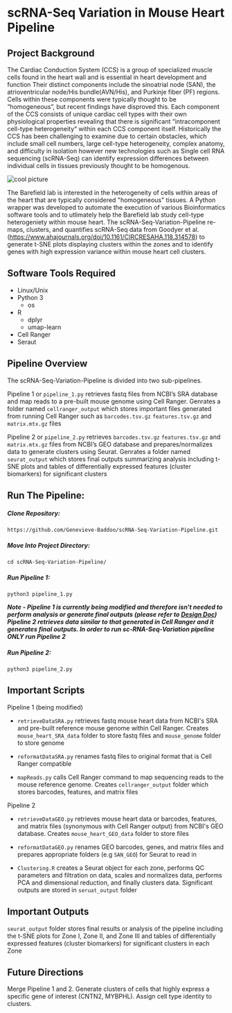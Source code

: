 # scRNA-Seq Variation in Mouse Heart Pipeline


## Project Background 

The Cardiac Conduction System (CCS) is a group of specialized muscle cells found in the heart wall and is essential in heart development and function Their distinct components include the sinoatrial node (SAN), the atrioventricular node/His bundle(AVN/His), and Purkinje fiber (PF) regions. Cells within these components were typically thought to be “homogeneous”, but recent findings have disproved this. Each component of the CCS consists of unique cardiac cell types with their own physiological properties revealing that there is significant “intracomponent cell-type heterogeneity“ within each CCS component itself. Historically the CCS has been challenging to examine due to certain obstacles, which include small cell numbers, large cell-type heterogeneity, complex anatomy, and difficulty in isolation however new technologies such as Single cell RNA sequencing (scRNA-Seq) can identify expression differences between individual cells in tissues previously thought to be homogenous.

![cool picture](https://www.ahajournals.org/cms/asset/f9188658-d8cb-4b61-8742-894c27847acc/379ga1.jpg)

The Barefield lab is interested in the heterogeneity of cells within areas of the heart that are typically considered "homogeneous" tissues. A Python wrapper was developed to automate the execution of various Bioinformatics software tools and to utlimately help the Barefield lab study cell-type heterogeniety within mouse heart. The scRNA-Seq-Variation-Pipeline re-maps, clusters, and quantifies scRNA-Seq data from Goodyer et al. (https://www.ahajournals.org/doi/10.1161/CIRCRESAHA.118.314578) to generate t-SNE plots displaying clusters within the zones and to identify genes with high expression variance within mouse heart cell clusters.


## Software Tools Required

* Linux/Unix
* Python 3
    * os
* R
   * dplyr
   * umap-learn 
* Cell Ranger
* Seraut

## Pipeline Overview

The scRNA-Seq-Variation-Pipeline is divided into two sub-pipelines. 

Pipeline 1 or `pipeline_1.py` retrieves fastq files from NCBI’s SRA database and map reads to a pre-built mouse genome using Cell Ranger. Genrates a folder named `cellranger_output` which stores important files generated from running Cell Ranger such as `barcodes.tsv.gz` `features.tsv.gz` and `matrix.mtx.gz` files

Pipeline 2 or `pipeline_2.py` retrieves `barcodes.tsv.gz` `features.tsv.gz` and `matrix.mtx.gz` files from NCBI’s GEO database and prepares/normalizes data to generate clusters using Seurat. Genrates a folder named `seurat_output` which stores final outputs summarizing analysis including t-SNE plots and tables of differentially expressed features (cluster biomarkers) for significant clusters 

## Run The Pipeline: 

<h5> Clone Repository: </h5> 

`https://github.com/Genevieve-Baddoo/scRNA-Seq-Variation-Pipeline.git`

<h5> Move Into Project Directory: </h5>

`cd scRNA-Seq-Variation-Pipeline/`

<h5> Run Pipeline 1: </h5>

`python3 pipeline_1.py`

***Note - Pipeline 1 is currently being modified and therefore isn't needed to perform analysis or generate final outputs (please refer to [Design Doc](https://github.com/Genevieve-Baddoo/scRNA-Seq-Variation-Pipeline/blob/main/DesignDocument.md)) Pipeline 2 retrieves data similar to that generated in Cell Ranger and it generates final outputs. In order to run sc-RNA-Seq-Variation pipeline ONLY run Pipeline 2***

<h5> Run Pipeline 2: </h5>

`python3 pipeline_2.py`


## Important Scripts 

Pipeline 1 (being modified)
* `retrieveDataSRA.py`
retrieves fastq mouse heart data from NCBI's SRA and pre-built reference mouse genome within Cell Ranger. Creates `mouse_heart_SRA_data` folder to store fastq files and `mouse_genome` folder to store genome 

* `reformatDataSRA.py`
renames fastq files to original format that is Cell Ranger compatible 

* `mapReads.py`
 calls Cell Ranger command to map sequencing reads to the mouse reference genome. Creates `cellranger_output` folder which stores barcodes, features, and matrix files 
 

Pipeline 2
* `retrieveDataGEO.py`
retrieves mouse heart data or barcodes, features, and matrix files (synonymous with Cell Ranger output) from NCBI's GEO database. Creates `mouse_heart_GEO_data` folder to store files 
 
* `reformatDataGEO.py`
renames GEO barcodes, genes, and matrix files and prepares appropriate folders (e.g `SAN_GEO`) for Seurat to read in
 
* `Clustering.R`
creates a Seurat object for each zone, performs QC parameters and filtration on data, scales and normalizes data, performs PCA and dimensional reduction, and finally clusters data. Significant outputs are stored in `seruat_output` folder 


## Important Outputs
`seurat_output` folder stores final results or analysis of the pipeline including the t-SNE plots for Zone I, Zone II, and Zone III and tables of differentially expressed features (cluster biomarkers) for significant clusters in each Zone 



## Future Directions

Merge Pipeline 1 and 2. Generate clusters of cells that highly express a specific gene of interest (CNTN2, MYBPHL). Assign cell type identity to clusters.
    




